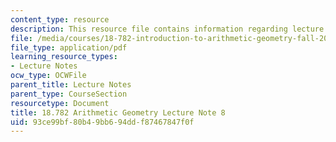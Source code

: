 ```yaml
---
content_type: resource
description: This resource file contains information regarding lecture note 8.
file: /media/courses/18-782-introduction-to-arithmetic-geometry-fall-2013/93ce99bf80b49bb694ddf87467847f0f_MIT18_782F13_lec8.pdf
file_type: application/pdf
learning_resource_types:
- Lecture Notes
ocw_type: OCWFile
parent_title: Lecture Notes
parent_type: CourseSection
resourcetype: Document
title: 18.782 Arithmetic Geometry Lecture Note 8
uid: 93ce99bf-80b4-9bb6-94dd-f87467847f0f
---
```

